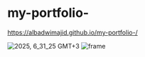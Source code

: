 # my-portfolio-

https://albadwimajid.github.io/my-portfolio-/


![2025, 6_31_25 GMT+3](https://github.com/user-attachments/assets/9c85a82c-3bd2-4a92-91af-97164e74ce53)
![frame](https://github.com/user-attachments/assets/57d4d9af-686e-4c7f-bb24-58066c29a7dd)
